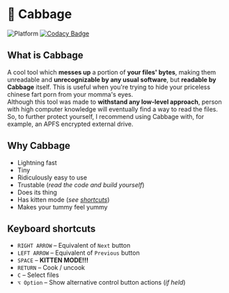 # 🥬 Cabbage
![Platform](https://img.shields.io/badge/platform-macOS-lightgrey)
[![Codacy Badge](https://app.codacy.com/project/badge/Grade/35570c3eaeb64992a1af2f933e79b71f)](https://www.codacy.com/gh/Lesterrry/Cabbage/dashboard?utm_source=github.com&amp;utm_medium=referral&amp;utm_content=Lesterrry/Cabbage&amp;utm_campaign=Badge_Grade)
## What is Cabbage
A cool tool which __messes up__ a portion of __your files' bytes__, making them unreadable and __unrecognizable by any usual software__, but __readable by Cabbage__ itself. This is useful when you're trying to hide your priceless chinese fart porn from your momma's eyes.\
Although this tool was made to __withstand any low-level approach__, person with high computer knowledge will eventually find a way to read the files. So, to further protect yourself, I recommend using Cabbage with, for example, an APFS encrypted external drive.
## Why Cabbage
-    Lightning fast
-    Tiny
-    Ridiculously easy to use
-    Trustable (_read the code and build yourself_)
-    Does its thing
-    Has kitten mode (_see [shortcuts](#keyboard-shortcuts)_)
-    Makes your tummy feel yummy
## Keyboard shortcuts
-    `RIGHT ARROW` – Equivalent of  `Next` button
-    `LEFT ARROW` – Equivalent of  `Previous` button
-    `SPACE` – __KITTEN MODE!!!__
-    `RETURN` – Cook / uncook
-    `C` – Select files 
-    `⌥ Option` – Show alternative control button actions (_if held_) 
